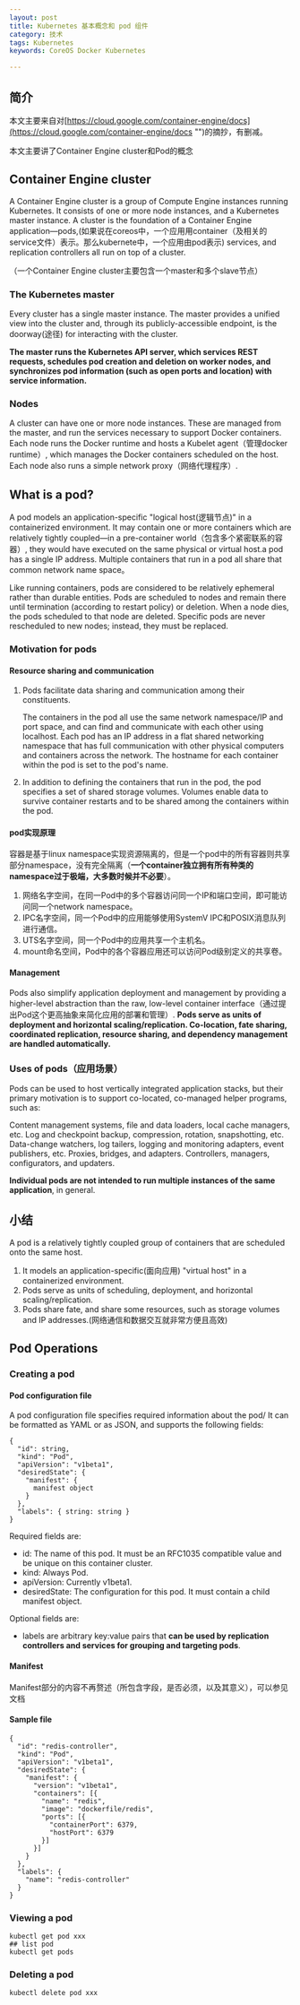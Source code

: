 ```yaml
---
layout: post
title: Kubernetes 基本概念和 pod 组件
category: 技术
tags: Kubernetes
keywords: CoreOS Docker Kubernetes

---
```



## 简介

本文主要来自对[https://cloud.google.com/container-engine/docs](https://cloud.google.com/container-engine/docs "")的摘抄，有删减。

本文主要讲了Container Engine cluster和Pod的概念

##  Container Engine cluster

A Container Engine cluster is a group of Compute Engine instances running Kubernetes. It consists of one or more node instances, and a Kubernetes master instance. A cluster is the foundation of a Container Engine application—pods,(如果说在coreos中，一个应用用container（及相关的service文件）表示。那么kubernete中，一个应用由pod表示) services, and replication controllers all run on top of a cluster.

（一个Container Engine cluster主要包含一个master和多个slave节点）

### The Kubernetes master

Every cluster has a single master instance. The master provides a unified view into the cluster and, through its publicly-accessible endpoint, is the doorway(途径) for interacting with the cluster.

**The master runs the Kubernetes API server, which services REST requests, schedules pod creation and deletion on worker nodes, and synchronizes pod information (such as open ports and location) with service information.**

### Nodes

A cluster can have one or more node instances. These are managed from the master, and run the services necessary to support Docker containers. Each node runs the Docker runtime and hosts a Kubelet agent（管理docker runtime）, which manages the Docker containers scheduled on the host. Each node also runs a simple network proxy（网络代理程序）.

## What is a pod?

A pod models an application-specific "logical host(逻辑节点)" in a containerized environment. It may contain one or more containers which are relatively tightly coupled—in a pre-container world（包含多个紧密联系的容器）, they would have executed on the same physical or virtual host.a pod has a single IP address.  Multiple containers that run in a pod all share that common network name space。

Like running containers, pods are considered to be relatively ephemeral rather than durable entities. Pods are scheduled to nodes and remain there until termination (according to restart policy) or deletion. When a node dies, the pods scheduled to that node are deleted. Specific pods are never rescheduled to new nodes; instead, they must be replaced.

### Motivation for pods

#### Resource sharing and communication

1. Pods facilitate data sharing and communication among their constituents.

    The containers in the pod all use the same network namespace/IP and port space, and can find and communicate with each other using localhost. Each pod has an IP address in a flat shared networking namespace that has full communication with other physical computers and containers across the network. The hostname for each container within the pod is set to the pod's name.

2. In addition to defining the containers that run in the pod, the pod specifies a set of shared storage volumes. Volumes enable data to survive container restarts and to be shared among the containers within the pod.

#### pod实现原理

容器是基于linux namespace实现资源隔离的，但是一个pod中的所有容器则共享部分namespace，没有完全隔离（**一个container独立拥有所有种类的namespace过于极端，大多数时候并不必要**）。

1. 网络名字空间，在同一Pod中的多个容器访问同一个IP和端口空间，即可能访问同一个network namespace。
2. IPC名字空间，同一个Pod中的应用能够使用SystemV IPC和POSIX消息队列进行通信。
3. UTS名字空间，同一个Pod中的应用共享一个主机名。
4. mount命名空间，Pod中的各个容器应用还可以访问Pod级别定义的共享卷。


#### Management

Pods also simplify application deployment and management by providing a higher-level abstraction than the raw, low-level container interface（通过提出Pod这个更高抽象来简化应用的部署和管理）. **Pods serve as units of deployment and horizontal scaling/replication. Co-location, fate sharing, coordinated replication, resource sharing, and dependency management are handled automatically.**

### Uses of pods（应用场景）

Pods can be used to host vertically integrated application stacks, but their primary motivation is to support co-located, co-managed helper programs, such as:

Content management systems, file and data loaders, local cache managers, etc.
Log and checkpoint backup, compression, rotation, snapshotting, etc.
Data-change watchers, log tailers, logging and monitoring adapters, event publishers, etc.
Proxies, bridges, and adapters.
Controllers, managers, configurators, and updaters.

**Individual pods are not intended to run multiple instances of the same application**, in general.

## 小结

A pod is a relatively tightly coupled group of containers that are scheduled onto the same host. 

1. It models an application-specific(面向应用) "virtual host" in a containerized environment. 
2. Pods serve as units of scheduling, deployment, and horizontal scaling/replication. 
3. Pods share fate, and share some resources, such as storage volumes and IP addresses.(网络通信和数据交互就非常方便且高效)

## Pod Operations

### Creating a pod

#### Pod configuration file

A pod configuration file specifies required information about the pod/ It can be formatted as YAML or as JSON, and supports the following fields:

    {
      "id": string,
      "kind": "Pod",
      "apiVersion": "v1beta1",
      "desiredState": {
        "manifest": {
          manifest object
        }
      },
      "labels": { string: string }
    }
    
Required fields are:

- id: The name of this pod. It must be an RFC1035 compatible value and be unique on this container cluster.
- kind: Always Pod.
- apiVersion: Currently v1beta1.
- desiredState: The configuration for this pod. It must contain a child manifest object.

Optional fields are:

- labels are arbitrary key:value pairs that **can be used by replication controllers and services for grouping and targeting pods**.

#### Manifest

Manifest部分的内容不再赘述（所包含字段，是否必须，以及其意义），可以参见文档

#### Sample file

    {
      "id": "redis-controller",
      "kind": "Pod",
      "apiVersion": "v1beta1",
      "desiredState": {
        "manifest": {
          "version": "v1beta1",
          "containers": [{
            "name": "redis",
            "image": "dockerfile/redis",
            "ports": [{
              "containerPort": 6379,
              "hostPort": 6379
            }]
          }]
        }
      },
      "labels": {
        "name": "redis-controller"
      }
    }

### Viewing a pod

    kubectl get pod xxx
    ## list pod
    kubectl get pods

### Deleting a pod

    kubectl delete pod xxx